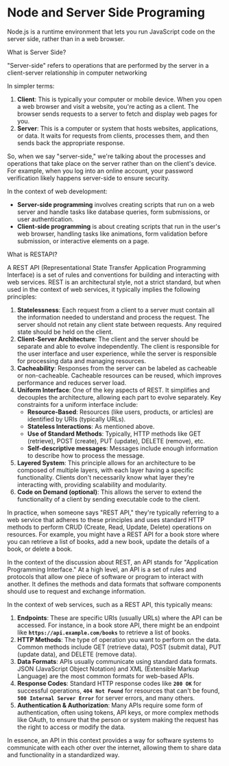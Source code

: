 # Node and Server Side Programing

Node.js is a runtime environment that lets you run JavaScript code on the server side, rather than in a web browser.

What is Server Side?

"Server-side" refers to operations that are performed by the server in a client-server relationship in computer networking

In simpler terms:

1. **Client**: This is typically your computer or mobile device. When you open a web browser and visit a website, you're acting as a client. The browser sends requests to a server to fetch and display web pages for you.
2. **Server**: This is a computer or system that hosts websites, applications, or data. It waits for requests from clients, processes them, and then sends back the appropriate response.

So, when we say "server-side," we're talking about the processes and operations that take place on the server rather than on the client's device. For example, when you log into an online account, your password verification likely happens server-side to ensure security.

In the context of web development:

- **Server-side programming** involves creating scripts that run on a web server and handle tasks like database queries, form submissions, or user authentication.
- **Client-side programming** is about creating scripts that run in the user's web browser, handling tasks like animations, form validation before submission, or interactive elements on a page.

What is RESTAPI?

A REST API (Representational State Transfer Application Programming Interface) is a set of rules and conventions for building and interacting with web services. REST is an architectural style, not a strict standard, but when used in the context of web services, it typically implies the following principles:

1. **Statelessness**: Each request from a client to a server must contain all the information needed to understand and process the request. The server should not retain any client state between requests. Any required state should be held on the client.
2. **Client-Server Architecture**: The client and the server should be separate and able to evolve independently. The client is responsible for the user interface and user experience, while the server is responsible for processing data and managing resources.
3. **Cacheability**: Responses from the server can be labeled as cacheable or non-cacheable. Cacheable resources can be reused, which improves performance and reduces server load.
4. **Uniform Interface**: One of the key aspects of REST. It simplifies and decouples the architecture, allowing each part to evolve separately. Key constraints for a uniform interface include:
   - **Resource-Based**: Resources (like users, products, or articles) are identified by URIs (typically URLs).
   - **Stateless Interactions**: As mentioned above.
   - **Use of Standard Methods**: Typically, HTTP methods like GET (retrieve), POST (create), PUT (update), DELETE (remove), etc.
   - **Self-descriptive messages**: Messages include enough information to describe how to process the message.
5. **Layered System**: This principle allows for an architecture to be composed of multiple layers, with each layer having a specific functionality. Clients don't necessarily know what layer they're interacting with, providing scalability and modularity.
6. **Code on Demand (optional)**: This allows the server to extend the functionality of a client by sending executable code to the client.

In practice, when someone says "REST API," they're typically referring to a web service that adheres to these principles and uses standard HTTP methods to perform CRUD (Create, Read, Update, Delete) operations on resources. For example, you might have a REST API for a book store where you can retrieve a list of books, add a new book, update the details of a book, or delete a book.

In the context of the discussion about REST, an API stands for "Application Programming Interface." At a high level, an API is a set of rules and protocols that allow one piece of software or program to interact with another. It defines the methods and data formats that software components should use to request and exchange information.

In the context of web services, such as a REST API, this typically means:

1. **Endpoints**: These are specific URIs (usually URLs) where the API can be accessed. For instance, in a book store API, there might be an endpoint like **`https://api.example.com/books`** to retrieve a list of books.
2. **HTTP Methods**: The type of operation you want to perform on the data. Common methods include GET (retrieve data), POST (submit data), PUT (update data), and DELETE (remove data).
3. **Data Formats**: APIs usually communicate using standard data formats. JSON (JavaScript Object Notation) and XML (Extensible Markup Language) are the most common formats for web-based APIs.
4. **Response Codes**: Standard HTTP response codes like **`200 OK`** for successful operations, **`404 Not Found`** for resources that can't be found, **`500 Internal Server Error`** for server errors, and many others.
5. **Authentication & Authorization**: Many APIs require some form of authentication, often using tokens, API keys, or more complex methods like OAuth, to ensure that the person or system making the request has the right to access or modify the data.

In essence, an API in this context provides a way for software systems to communicate with each other over the internet, allowing them to share data and functionality in a standardized way.
